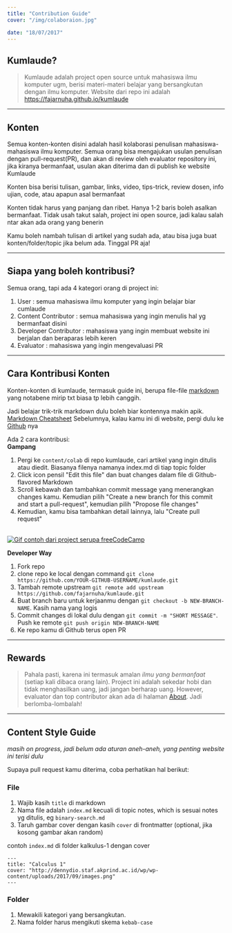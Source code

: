 ```yaml
---
title: "Contribution Guide"
cover: "/img/colaboraion.jpg"

date: "18/07/2017"
---
```


## Kumlaude?
> Kumlaude adalah project open source untuk mahasiswa ilmu komputer ugm, berisi materi-materi belajar yang bersangkutan dengan ilmu komputer. Website dari repo ini adalah https://fajarnuha.github.io/kumlaude
<hr>

## Konten 
Semua konten-konten disini adalah hasil kolaborasi penulisan mahasiswa-mahasiswa ilmu komputer. Semua orang bisa mengajukan usulan penulisan dengan pull-request(PR), dan akan di review oleh evaluator repository ini, jika kiranya bermanfaat, usulan akan diterima dan di publish ke website Kumlaude

Konten bisa berisi tulisan, gambar, links, video, tips-trick, review dosen, info ujian, code, atau apapun asal bermanfaat

Konten tidak harus yang panjang dan ribet. Hanya 1-2 baris boleh asalkan bermanfaat. Tidak usah takut salah, project ini open source, jadi kalau salah ntar akan ada orang yang benerin

Kamu boleh nambah tulisan di artikel yang sudah ada, atau bisa juga buat konten/folder/topic jika belum ada. Tinggal PR aja!
<hr>

## Siapa yang boleh kontribusi?
Semua orang, tapi ada 4 kategori orang di project ini:
1. User : semua mahasiswa ilmu komputer yang ingin belajar biar cumlaude
2. Content Contributor : semua mahasiswa yang ingin menulis hal yg bermanfaat disini
3. Developer Contributor : mahasiswa yang ingin membuat website ini berjalan dan beraparas lebih keren
4. Evaluator : mahasiswa yang ingin mengevaluasi PR

<hr>

## Cara Kontribusi Konten
Konten-konten di kumlaude, termasuk guide ini, berupa file-file [markdown](https://en.wikipedia.org/wiki/Markdown) yang notabene mirip txt biasa tp lebih canggih.

Jadi belajar trik-trik markdown dulu boleh biar kontennya makin apik. [Markdown Cheatsheet](https://github.com/adam-p/markdown-here/wiki/Markdown-Cheatsheet#lists)
Sebelumnya, kalau kamu ini di website, pergi dulu ke [Github](http://github.com/fajarnuha/kumlaude) nya

Ada 2 cara kontribusi:<br>
**Gampang**
1. Pergi ke `content/colab` di repo kumlaude, cari artikel yang ingin ditulis atau diedit. Biasanya filenya namanya index.md di tiap topic folder
2. Click icon pensil "Edit this file" dan buat changes dalam file di Github-flavored Markdown
3. Scroll kebawah dan tambahkan commit message yang menerangkan changes kamu. Kemudian pilih "Create a new branch for this commit and start a pull-request", kemudian pilih "Propose file changes"
4. Kemudian, kamu bisa tambahkan detail lainnya, lalu "Create pull request"
<br><br>

[![Gif contoh dari project serupa freeCodeCamp](https://i.imgur.com/0cmxJwN.gif)](https://i.imgur.com/0cmxJwN.gif)

**Developer Way**
1. Fork repo
2. clone repo ke local dengan command `git clone https://github.com/YOUR-GITHUB-USERNAME/kumlaude.git`
3. Tambah remote upstream `git remote add upstream https://github.com/fajarnuha/kumlaude.git`
4. Buat branch baru untuk kerjaanmu dengan `git checkout -b NEW-BRANCH-NAME`. Kasih nama yang logis
5. Commit changes di lokal dulu dengan `git commit -m "SHORT MESSAGE"`. Push ke remote `git push origin NEW-BRANCH-NAME`
6. Ke repo kamu di Github terus open PR

<hr>

## Rewards
> Pahala pasti, karena ini termasuk amalan *ilmu yang bermanfaat* (setiap kali dibaca orang lain). Project ini adalah sekedar hobi dan tidak menghasilkan uang, jadi jangan berharap uang. However, evaluator dan top contributor akan ada di halaman [About](https://fajarnuha.github.io/kumlaude/about). Jadi berlomba-lombalah!
<hr>

## Content Style Guide
*masih on progress, jadi belum ada aturan aneh-aneh, yang penting website ini terisi dulu*

Supaya pull request kamu diterima, coba perhatikan hal berikut:

### File
1. Wajib kasih `title` di markdown 
2. Nama file adalah `index.md` kecuali di topic notes, which is sesuai notes yg ditulis, eg `binary-search.md`
3. Taruh gambar cover dengan kasih `cover` di frontmatter (optional, jika kosong gambar akan random)

contoh `index.md` di folder kalkulus-1 dengan cover
```
---
title: "Calculus 1"
cover: "http://dennydio.staf.akprind.ac.id/wp/wp-content/uploads/2017/09/images.png"
---
```

### Folder
1. Mewakili kategori yang bersangkutan.
2. Nama folder harus mengikuti skema `kebab-case`

